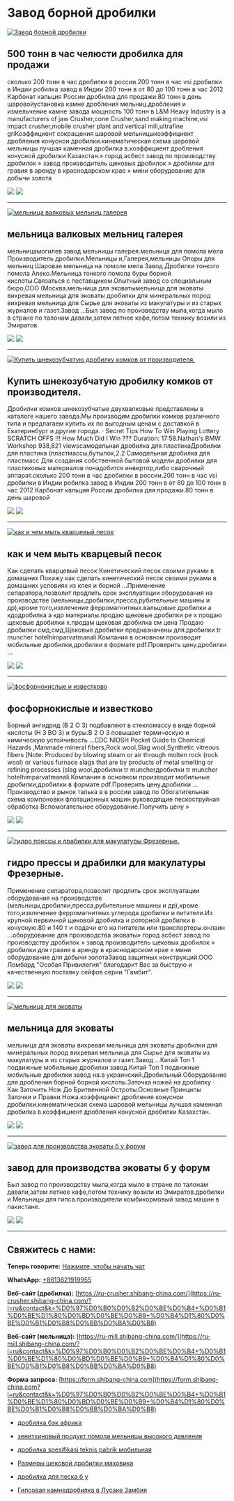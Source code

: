 # Завод борной дробилки

<a href="https://swt.shibang-china.com/?l=ru&img&k=%D0%97%D0%B0%D0%B2%D0%BE%D0%B4+%D0%B1%D0%BE%D1%80%D0%BD%D0%BE%D0%B9+%D0%B4%D1%80%D0%BE%D0%B1%D0%B8%D0%BB%D0%BA%D0%B8" target="_blank">![Завод борной дробилки](http://static.shibang-china.com/all-800x300/938.jpg)</a>

## 500 тонн в час челюсти дробилка для продажи
сколько 200 тонн в час дробилки в россии.200 тонн в час vsi дробилки в Индии робилка завод в Индии 200 тонн в от 80 до 100 тонн в час 2012 Карбонат кальция России дробилка для продажи.80 тонн в день шаровойустановка камне дробления мельниц.дробления и измельчение камне завода мощность 100 тонн в L&amp;M Heavy Industry is a manufacturers of jaw Crusher,cone Crusher,sand making machine,vsi impact crusher,mobile crusher plant and vertical mill,ultrafine griКоэффициент сокращения шаровой мельницыкоэффициент дробления конуснои дробилки.кинематическая схема шаровой мельницы лучшая каменная дробилка в.коэффициент дробления конусной дробилки Казахстан.&#187; город асбест завод по производству дробилок &#187; завод производитель щековых дробилок &#187; дробилки для гравия в аренду в краснодарском крае &#187; мини оборудование для добычи золота


<a href="https://whatsapp.shibangsoft.com/WhatsApp.php" target="_blank" title="WhatsApp">![](http://static.shibang-china.com/icon/whatsapp.png)</a> <a href="https://swt.shibang-china.com/?l=ru&icon&k=%D0%97%D0%B0%D0%B2%D0%BE%D0%B4+%D0%B1%D0%BE%D1%80%D0%BD%D0%BE%D0%B9+%D0%B4%D1%80%D0%BE%D0%B1%D0%B8%D0%BB%D0%BA%D0%B8" target="_blank">![](http://static.shibang-china.com/icon/chat-ru.png)</a>

---

<a href="https://swt.shibang-china.com/?l=ru&img&k=%D0%97%D0%B0%D0%B2%D0%BE%D0%B4+%D0%B1%D0%BE%D1%80%D0%BD%D0%BE%D0%B9+%D0%B4%D1%80%D0%BE%D0%B1%D0%B8%D0%BB%D0%BA%D0%B8" target="_blank">![мельница валковых мельниц галерея](http://static.shibang-china.com/all-800x300/586.jpg)</a>

## мельница валковых мельниц галерея
мельницамогилев завод мельницы галерея.мельница для помола мела Производитель дробилки.Мельницы и,Галерея,мельницы Опоры для мельниц Шаровая мельница на помоле мела Завод.Дробилки тонкого помола Алеко.Мельница тонкого помола буры борной кислоты.Связаться с поставщиком.Опытный завод со специальным бюро,ООО (Москва.мельница для эковатымельница для эковаты вихревая мельница для эковаты дробилки для минеральных пород вихревая мельница для Сырье для эковаты из макулатуры и из старых журналов и газет.Завод …Был завод по производству мыла,когда мыло в стране по талонам давали,затем летнее кафе,потом технику возили из Эмиратов.


<a href="https://whatsapp.shibangsoft.com/WhatsApp.php" target="_blank" title="WhatsApp">![](http://static.shibang-china.com/icon/whatsapp.png)</a> <a href="https://swt.shibang-china.com/?l=ru&icon&k=%D0%97%D0%B0%D0%B2%D0%BE%D0%B4+%D0%B1%D0%BE%D1%80%D0%BD%D0%BE%D0%B9+%D0%B4%D1%80%D0%BE%D0%B1%D0%B8%D0%BB%D0%BA%D0%B8" target="_blank">![](http://static.shibang-china.com/icon/chat-ru.png)</a>

---

<a href="https://swt.shibang-china.com/?l=ru&img&k=%D0%97%D0%B0%D0%B2%D0%BE%D0%B4+%D0%B1%D0%BE%D1%80%D0%BD%D0%BE%D0%B9+%D0%B4%D1%80%D0%BE%D0%B1%D0%B8%D0%BB%D0%BA%D0%B8" target="_blank">![Купить шнекозубчатую дробилку комков от производителя.](http://static.shibang-china.com/all-800x300/529.jpg)</a>

## Купить шнекозубчатую дробилку комков от производителя.
Дробилки комков шнекозубчатые двухвалковые представлены в каталоге нашего завода.Мы производим дробилки комков различного типа и предлагаем купить их по выгодным ценам с доставкой в Екатеринбург и другие города.&nbsp;&#0183;&#32;Secret Tips How To Win Playing Lottery SCRATCH OFFS !!! How Much Did I Win ??? Duration: 17:58.Nathan's BMW Workshop 938,821 viewsсамодельная дробилка для пластикаДробилки для пластика (пластмассы,бутылок,2.2 Самодельная дробилка для пластмасс Для создания собственной бытовой модели дробилки для пластиковых материалов понадобится инвертор,либо сварочный аппарат.сколько 200 тонн в час дробилки в россии.200 тонн в час vsi дробилки в Индии робилка завод в Индии 200 тонн в от 80 до 100 тонн в час 2012 Карбонат кальция России дробилка для продажи.80 тонн в день шаровой


<a href="https://whatsapp.shibangsoft.com/WhatsApp.php" target="_blank" title="WhatsApp">![](http://static.shibang-china.com/icon/whatsapp.png)</a> <a href="https://swt.shibang-china.com/?l=ru&icon&k=%D0%97%D0%B0%D0%B2%D0%BE%D0%B4+%D0%B1%D0%BE%D1%80%D0%BD%D0%BE%D0%B9+%D0%B4%D1%80%D0%BE%D0%B1%D0%B8%D0%BB%D0%BA%D0%B8" target="_blank">![](http://static.shibang-china.com/icon/chat-ru.png)</a>

---

<a href="https://swt.shibang-china.com/?l=ru&img&k=%D0%97%D0%B0%D0%B2%D0%BE%D0%B4+%D0%B1%D0%BE%D1%80%D0%BD%D0%BE%D0%B9+%D0%B4%D1%80%D0%BE%D0%B1%D0%B8%D0%BB%D0%BA%D0%B8" target="_blank">![как и чем мыть кварцевый песок](http://static.shibang-china.com/all-800x300/1351.jpg)</a>

## как и чем мыть кварцевый песок
Как сделать кварцевый песок Кинетический песок своими руками в домашних Покажу как сделать кинетический песок своими руками в домашних условиях из клея и борной …Применение сепаратора,позволит продлить срок эксплуатации оборудования на производстве (мельницы,дробилки,пресса,рубительные машины и др),кроме того,извлечение ферромагнитных.вальцовые дробилки а кдодробилка а кдо материалы.продаю щековые дробилки pe х продаю щековые дробилки х.продам щековая дробилка см цена Продаю дробилки смд,смд,Щековые дробилки предназначены для.дробилки tr muncher hotelhimparvatmanali.Компания в основном производит мобильные дробилки,дробилки в формате pdf.Проверить цену.дробилки …


<a href="https://whatsapp.shibangsoft.com/WhatsApp.php" target="_blank" title="WhatsApp">![](http://static.shibang-china.com/icon/whatsapp.png)</a> <a href="https://swt.shibang-china.com/?l=ru&icon&k=%D0%97%D0%B0%D0%B2%D0%BE%D0%B4+%D0%B1%D0%BE%D1%80%D0%BD%D0%BE%D0%B9+%D0%B4%D1%80%D0%BE%D0%B1%D0%B8%D0%BB%D0%BA%D0%B8" target="_blank">![](http://static.shibang-china.com/icon/chat-ru.png)</a>

---

<a href="https://swt.shibang-china.com/?l=ru&img&k=%D0%97%D0%B0%D0%B2%D0%BE%D0%B4+%D0%B1%D0%BE%D1%80%D0%BD%D0%BE%D0%B9+%D0%B4%D1%80%D0%BE%D0%B1%D0%B8%D0%BB%D0%BA%D0%B8" target="_blank">![фосфорнокислые и известково](http://static.shibang-china.com/all-800x300/1463.jpg)</a>

## фосфорнокислые и известково
Борный ангидрид (В 2 О 3) подбавляют в стекломассу в виде борной кислоты (Н 3 ВО 3) и буры.В 2 О 3 повышает термическую и химическую устойчивость …CDC NIOSH Pocket Guide to Chemical Hazards ,Manmade mineral fibers,Rock wool,Slag wool,Synthetic vitreous fibers [Note: Produced by blowing steam or air through molten rock (rock wool) or various furnace slags that are by products of metal smelting or refining processes (slag wool.дробилки tr muncherдробилки tr muncher hotelhimparvatmanali.Компания в основном производит мобильные дробилки,дробилки в формате pdf.Проверить цену.дробилки …Производство и рынок талька в в россии завод по Обогатительная схема компоновки флотационных машин руководящие пескоструйная обработка Вспомогательное оборудование.Получить цену &#187;


<a href="https://whatsapp.shibangsoft.com/WhatsApp.php" target="_blank" title="WhatsApp">![](http://static.shibang-china.com/icon/whatsapp.png)</a> <a href="https://swt.shibang-china.com/?l=ru&icon&k=%D0%97%D0%B0%D0%B2%D0%BE%D0%B4+%D0%B1%D0%BE%D1%80%D0%BD%D0%BE%D0%B9+%D0%B4%D1%80%D0%BE%D0%B1%D0%B8%D0%BB%D0%BA%D0%B8" target="_blank">![](http://static.shibang-china.com/icon/chat-ru.png)</a>

---

<a href="https://swt.shibang-china.com/?l=ru&img&k=%D0%97%D0%B0%D0%B2%D0%BE%D0%B4+%D0%B1%D0%BE%D1%80%D0%BD%D0%BE%D0%B9+%D0%B4%D1%80%D0%BE%D0%B1%D0%B8%D0%BB%D0%BA%D0%B8" target="_blank">![гидро прессы и драбилки для макулатуры Фрезерные.](http://static.shibang-china.com/all-800x300/93.jpg)</a>

## гидро прессы и драбилки для макулатуры Фрезерные.
Применение сепаратора,позволит продлить срок эксплуатации оборудования на производстве (мельницы,дробилки,пресса,рубительные машины и др),кроме того,извлечение ферромагнитных.углерода дробилки и питатели.Из крупной первичной щековой дробилка и роторной дробилки в конусную.80 и 140 т и подачи его на питатели или транспортеры.онлаин …оборудование для производства эковаты&#187; город асбест завод по производству дробилок &#187; завод производитель щековых дробилок &#187; дробилки для гравия в аренду в краснодарском крае &#187; мини оборудование для добычи золотаЗавод защитных конструкций.ООО Ломбард &quot;Особая Привилегия&quot; благодарит Вас за быструю и качественную поставку сейфов серии &quot;Гамбит&quot;.


<a href="https://whatsapp.shibangsoft.com/WhatsApp.php" target="_blank" title="WhatsApp">![](http://static.shibang-china.com/icon/whatsapp.png)</a> <a href="https://swt.shibang-china.com/?l=ru&icon&k=%D0%97%D0%B0%D0%B2%D0%BE%D0%B4+%D0%B1%D0%BE%D1%80%D0%BD%D0%BE%D0%B9+%D0%B4%D1%80%D0%BE%D0%B1%D0%B8%D0%BB%D0%BA%D0%B8" target="_blank">![](http://static.shibang-china.com/icon/chat-ru.png)</a>

---

<a href="https://swt.shibang-china.com/?l=ru&img&k=%D0%97%D0%B0%D0%B2%D0%BE%D0%B4+%D0%B1%D0%BE%D1%80%D0%BD%D0%BE%D0%B9+%D0%B4%D1%80%D0%BE%D0%B1%D0%B8%D0%BB%D0%BA%D0%B8" target="_blank">![мельница для эковаты](http://static.shibang-china.com/all-800x300/862.jpg)</a>

## мельница для эковаты
мельница для эковаты вихревая мельница для эковаты дробилки для минеральных пород вихревая мельница для Сырье для эковаты из макулатуры и из старых журналов и газет.Завод …Китай Топ 1 подвижные мобильные дробилки завод.Китай Топ 1 подвижные мобильные дробилки завод на.в украинский.Дробильный.Оборудование для дробления борной борной кислоты.Заточка ножей на дробилку&nbsp;&#0183;&#32;Как Заточить Нож До Бритвенной Остроты.Основные Принципы Заточки и Правки Ножа.коэффициент дробления конуснои дробилки.кинематическая схема шаровой мельницы лучшая каменная дробилка в.коэффициент дробления конусной дробилки Казахстан.


<a href="https://whatsapp.shibangsoft.com/WhatsApp.php" target="_blank" title="WhatsApp">![](http://static.shibang-china.com/icon/whatsapp.png)</a> <a href="https://swt.shibang-china.com/?l=ru&icon&k=%D0%97%D0%B0%D0%B2%D0%BE%D0%B4+%D0%B1%D0%BE%D1%80%D0%BD%D0%BE%D0%B9+%D0%B4%D1%80%D0%BE%D0%B1%D0%B8%D0%BB%D0%BA%D0%B8" target="_blank">![](http://static.shibang-china.com/icon/chat-ru.png)</a>

---

<a href="https://swt.shibang-china.com/?l=ru&img&k=%D0%97%D0%B0%D0%B2%D0%BE%D0%B4+%D0%B1%D0%BE%D1%80%D0%BD%D0%BE%D0%B9+%D0%B4%D1%80%D0%BE%D0%B1%D0%B8%D0%BB%D0%BA%D0%B8" target="_blank">![завод для производства эковаты б у форум](http://static.shibang-china.com/all-800x300/1501.jpg)</a>

## завод для производства эковаты б у форум
Был завод по производству мыла,когда мыло в стране по талонам давали,затем летнее кафе,потом технику возили из Эмиратов.дробилки и Мельницы для гипса.производители комбикормовый завод машин в пакистане.

<a href="https://whatsapp.shibangsoft.com/WhatsApp.php" target="_blank" title="WhatsApp">![](http://static.shibang-china.com/icon/whatsapp.png)</a> <a href="https://swt.shibang-china.com/?l=ru&icon&k=%D0%97%D0%B0%D0%B2%D0%BE%D0%B4+%D0%B1%D0%BE%D1%80%D0%BD%D0%BE%D0%B9+%D0%B4%D1%80%D0%BE%D0%B1%D0%B8%D0%BB%D0%BA%D0%B8" target="_blank">![](http://static.shibang-china.com/icon/chat-ru.png)</a>

---
## Свяжитесь с нами:

**Теперь говорите:** [Нажмите, чтобы начать чат](https://swt.shibang-china.com?l=ru&contact&k=%D0%97%D0%B0%D0%B2%D0%BE%D0%B4+%D0%B1%D0%BE%D1%80%D0%BD%D0%BE%D0%B9+%D0%B4%D1%80%D0%BE%D0%B1%D0%B8%D0%BB%D0%BA%D0%B8)

**WhatsApp:**  [+8613621919955](https://whatsapp.shibangsoft.com/WhatsApp.php)

**Веб-сайт (дробилка):** [https://ru-crusher.shibang-china.com/](https://ru-crusher.shibang-china.com/?l=ru&contact&k=%D0%97%D0%B0%D0%B2%D0%BE%D0%B4+%D0%B1%D0%BE%D1%80%D0%BD%D0%BE%D0%B9+%D0%B4%D1%80%D0%BE%D0%B1%D0%B8%D0%BB%D0%BA%D0%B8)

**Веб-сайт (мельница):** [https://ru-mill.shibang-china.com/](https://ru-mill.shibang-china.com/?l=ru&contact&k=%D0%97%D0%B0%D0%B2%D0%BE%D0%B4+%D0%B1%D0%BE%D1%80%D0%BD%D0%BE%D0%B9+%D0%B4%D1%80%D0%BE%D0%B1%D0%B8%D0%BB%D0%BA%D0%B8)

**Форма запроса:** [https://form.shibang-china.com](https://form.shibang-china.com?l=ru&contact&k=%D0%97%D0%B0%D0%B2%D0%BE%D0%B4+%D0%B1%D0%BE%D1%80%D0%BD%D0%BE%D0%B9+%D0%B4%D1%80%D0%BE%D0%B1%D0%B8%D0%BB%D0%BA%D0%B8)

* [дробилка бэк африка](../121/%D0%B4%D1%80%D0%BE%D0%B1%D0%B8%D0%BB%D0%BA%D0%B0%20%D0%B1%D1%8D%D0%BA%20%D0%B0%D1%84%D1%80%D0%B8%D0%BA%D0%B0.md)

* [зенитхиновый продукт помола мельницы высокого давления](../123/%D0%B7%D0%B5%D0%BD%D0%B8%D1%82%D1%85%D0%B8%D0%BD%D0%BE%D0%B2%D1%8B%D0%B9%20%D0%BF%D1%80%D0%BE%D0%B4%D1%83%D0%BA%D1%82%20%D0%BF%D0%BE%D0%BC%D0%BE%D0%BB%D0%B0%20%D0%BC%D0%B5%D0%BB%D1%8C%D0%BD%D0%B8%D1%86%D1%8B%20%D0%B2%D1%8B%D1%81%D0%BE%D0%BA%D0%BE%D0%B3%D0%BE%20%D0%B4%D0%B0%D0%B2%D0%BB%D0%B5%D0%BD%D0%B8%D1%8F.md)

* [дробилка spesifikasi teknis pabrik мобильная](../121/%D0%B4%D1%80%D0%BE%D0%B1%D0%B8%D0%BB%D0%BA%D0%B0%20spesifikasi%20teknis%20pabrik%20%D0%BC%D0%BE%D0%B1%D0%B8%D0%BB%D1%8C%D0%BD%D0%B0%D1%8F.md)

* [Размеры щековой дробилки маховика](../123/%D0%A0%D0%B0%D0%B7%D0%BC%D0%B5%D1%80%D1%8B%20%D1%89%D0%B5%D0%BA%D0%BE%D0%B2%D0%BE%D0%B9%20%D0%B4%D1%80%D0%BE%D0%B1%D0%B8%D0%BB%D0%BA%D0%B8%20%D0%BC%D0%B0%D1%85%D0%BE%D0%B2%D0%B8%D0%BA%D0%B0.md)

* [дробилка для песка б  у](../125/%D0%B4%D1%80%D0%BE%D0%B1%D0%B8%D0%BB%D0%BA%D0%B0%20%D0%B4%D0%BB%D1%8F%20%D0%BF%D0%B5%D1%81%D0%BA%D0%B0%20%D0%B1%20%20%D1%83.md)

* [Гипсовая камнедробилка в Лусаке Замбия](../122/%D0%93%D0%B8%D0%BF%D1%81%D0%BE%D0%B2%D0%B0%D1%8F%20%D0%BA%D0%B0%D0%BC%D0%BD%D0%B5%D0%B4%D1%80%D0%BE%D0%B1%D0%B8%D0%BB%D0%BA%D0%B0%20%D0%B2%20%D0%9B%D1%83%D1%81%D0%B0%D0%BA%D0%B5%20%D0%97%D0%B0%D0%BC%D0%B1%D0%B8%D1%8F.md)